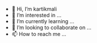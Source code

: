 - 👋 Hi, I’m kartikmali
- 👀 I’m interested in ...
- 🌱 I’m currently learning ...
- 💞️ I’m looking to collaborate on ...
- 📫 How to reach me ...

<!---
kartikmali/kartikmali is a ✨ special ✨ repository because its `README.md` (this file) appears on your GitHub profile.
You can click the Preview link to take a look at your changes.
--->
